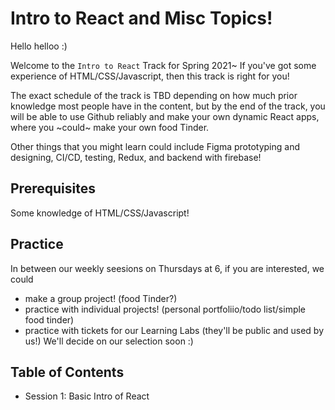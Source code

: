 # Intro to React and Misc Topics!
Hello helloo :)

Welcome to the `Intro to React` Track for Spring 2021~ If you've got some experience of HTML/CSS/Javascript, then this track is right for you! 

The exact schedule of the track is TBD depending on how much prior knowledge most people have in the content, but by the end of the track, you will be able to use Github reliably and make your own dynamic React apps, where you ~could~ make your own food Tinder. 

Other things that you might learn could include Figma prototyping and designing, CI/CD, testing, Redux, and backend with firebase!

## Prerequisites
Some knowledge of HTML/CSS/Javascript!

## Practice
In between our weekly seesions on Thursdays at 6, if you are interested, we could 
- make a group project! (food Tinder?)
- practice with individual projects! (personal portfoliio/todo list/simple food tinder)
- practice with tickets for our Learning Labs (they'll be public and used by us!)
We'll decide on our selection soon :)

## Table of Contents
- Session 1: Basic Intro of React
